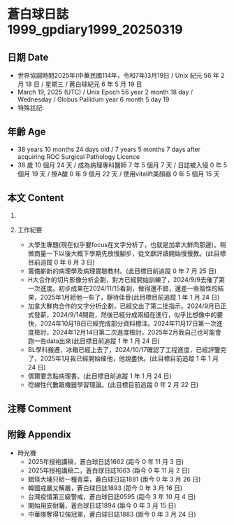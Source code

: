 [_metadata_:encoding]: - "utf-8"
[_metadata_:language]: - "zh-Hant-TW"
[_metadata_:fileformat]: - "markdown"
[_metadata_:MIME_type]: - "text/plain"
[_metadata_:markdown_version]: - "commonmark version 0.30"
[_metadata_:markdown_spec]: - "https://spec.commonmark.org/0.30/"

# 蒼白球日誌1999_gpdiary1999_20250319 #

## 日期 Date ##

* 世界協調時間2025年(中華民國114年，令和7年)3月19日 / Unix 紀元 56 年 2 月 18 日 / 星期三 / 蒼白球紀元 6 年 5 月 19 日
* March 19, 2025 (UTC) / Unix Epoch 56 year 2 month 18 day / Wednesday / Globus Pallidum year 6 month 5 day 19
* 特殊註記:

## 年齡 Age ##

* 38 years 10 months 24 days old / 7 years 5 months 7 days after acquiring ROC Surgical Pathology Licence
* 38 歲 10 個月 24 天 / 成為病理專科醫師 7 年 5 個月 7 天 / 日誌被入侵 0 年 5 個月 19 天 / 擦A酸 0 年 9 個月 22 天 / 使用vitalift美顏器 0 年 5 個月 15 天

## 本文 Content ##

1. 

2. 工作紀要

    - 大學生專題(現在似乎要focus在文字分析了，也就是加拿大鮮肉那邊)。稍微商量一下以後大概下學期先放慢腳步，從文獻評讀開始慢慢教。(此目標目前追蹤 0 年 8 月 3 日)
    - 籌備嶄新的病理學及病理實驗教材。(此目標目前追蹤 0 年 7 月 25 日)
    - H大合作的切片影像分析企劃，對方已經開始訓練了，2024/9/9去催了第一次進度。初步成果在2024/11/15看到，做得還不錯，還差一些陰性的結果，2025年1月給他一些了，靜待佳音(此目標目前追蹤 1 年 1 月 24 日)
    - 加拿大鮮肉合作的文字分析企劃，已經交出了第二批指示。2024/9月已正式發薪，2024/9/14開跑，然後已經分成兩組在進行，似乎比想像中的要快，2024年10月18日已經完成部分資料標注。2024年11月17日第一次進度檢討，2024年12月14日第二次進度檢討，2025年2月我自己也可能會跑一些data出來(此目標目前追蹤 1 年 1 月 24 日)
    - BL學科搬遷，冰箱已經上去了，2024/10/17確認了工程進度，已經評鑒完了，2025年1月我已經開始催他，他說盡快。(此目標目前追蹤 1 年 1 月 24 日)
    - 偶爾要念點病理書。(此目標目前追蹤 1 年 1 月 24 日)
    - 唸線性代數跟機器學習理論。(此目標目前追蹤 0 年 2 月 22 日)

## 注釋 Comment ##


## 附錄 Appendix ##

* 時光機
    - 2025年授袍講稿，蒼白球日誌1662 (距今 0 年 11 月 3 日)
    - 2025年授袍講稿二，蒼白球日誌1663 (距今 0 年 11 月 2 日)
    - 錯怪大埔只給一種青菜，蒼白球日誌1881 (距今 0 年 3 月 26 日)
    - 韓國戒嚴又解嚴，蒼白球日誌1893 (距今 0 年 3 月 16 日)
    - 台灣疫情第三級警戒，蒼白球日誌0595 (距今 3 年 10 月 4 日)
    - 開始用安耐曬，蒼白球日誌1894 (距今 0 年 3 月 15 日)
    - 中華隊奪得12強冠軍，蒼白球日誌1883 (距今 0 年 3 月 24 日)
